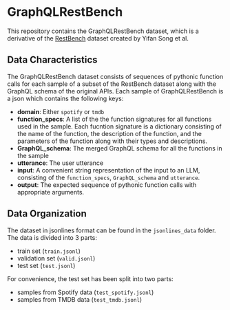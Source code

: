 # GraphQLRestBench
This repository contains the GraphQLRestBench dataset, which is a derivative of the [RestBench](https://github.com/Yifan-Song793/RestGPT/tree/main/datasets) dataset created by Yifan Song et al. 

## Data Characteristics

The GraphQLRestBench dataset consists of sequences of pythonic function calls for each sample of a subset of the RestBench dataset along with the GraphQL schema of the original APIs.
Each sample of GraphQLRestBench is a json which contains the following keys:
- **domain**: Either `spotify` or `tmdb`
- **function_specs**: A list of the the function signatures for all functions used in the sample. Each fucntion signature is a dictionary consisting of the name of the function, the description of the function, and the parameters of the function along with their types and descriptions.
- **GraphQL_schema**: The merged GraphQL schema for all the functions in the sample
- **utterance**: The user utterance
- **input**: A convenient string representation of the input to an LLM, consisting of the `function_specs`, `GraphQL_schema` and `utterance`.
- **output**: The expected sequence of pythonic function calls with appropriate arguments.

## Data Organization
The dataset in jsonlines format can be found in the `jsonlines_data` folder.
The data is divided into 3 parts:
- train set (`train.jsonl`)
- validation set (`valid.jsonl`)
- test set (`test.jsonl`)

For convenience, the test set has been split into two parts:
- samples from Spotify data (`test_spotify.jsonl`)
- samples from TMDB data (`test_tmdb.jsonl`)

 
